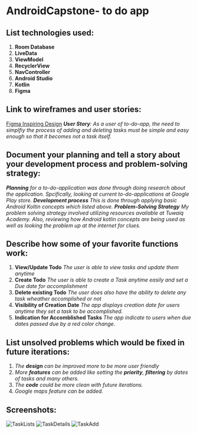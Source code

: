# AndroidCapstone- to do app

## List technologies used:
1. **Room Database**
2. **LiveData** 
3. **ViewModel** 
4. **RecyclerView**
5. **NavController**
6. **Android Studio**
7. **Kotlin**
8. **Figma**

## Link to wireframes and user stories:
[Figma Inspiring Design](http://https://www.figma.com/file/NlGazZbbu6U3EbhZAIgQ5A/Learn-UIUX-%3A-To-Do-List-App-(Community)?node-id=0%3A1)
_**User Story**: As a user of to-do-app, the need to simplfiy the process of adding and deleting tasks must be simple and easy enough so that it becomes not a task itself._ 

## Document your planning and tell a story about your development process and problem-solving strategy:
 _**Planning** 
 for a to-do-application was done through doing research about the application. Spcifically, looking at current to-do-applications at Google Play store._
 _**Development process**
 This is done through applying basic Android Koltin concepts which listed above._
 _**Problem-Solving Strategy**
 My problem solving strategy involved utilizing resources available at Tuwaiq Academy. Also, reviewing how Android kotlin concepts are being used as well as looking the problem up at the internet for clues._
 
## Describe how some of your favorite functions work:
1. **View/Update Todo** *The user is able to view tasks and update them anytime*
1. **Create Todo** *The user is able to create a Task anytime easily and set a Due date for accomplishment*
2. **Delete existing Todo** *The user does also have the ability to delete any task wheather accomplished or not*
4. **Visibility of Creation Date** *The app displays creation date for users anytime they set a task to be accomplished.* 
5. **Indication for Accomblished Tasks** *The app indicate to users when due dates passed due by a red color change.*

## List unsolved problems which would be fixed in future iterations:
1. _The **design** can be improved more to be more user friendly_
2. _More **features** can be added like setting the **priority**, **filtering** by dates of tasks and many others._
3. _The **code** could be more clean with future iterations._
4. _Google maps feature can be added._

## Screenshots:
![TaskLists](https://github.com/awaw2248/AndroidCapstone/blob/master/TasksDetails.jpg)
![TaskDetails](https://github.com/awaw2248/AndroidCapstone/blob/master/TasksDetails.jpg)
![TaskAdd](https://github.com/awaw2248/AndroidCapstone/blob/master/AddTasks.jpg)
